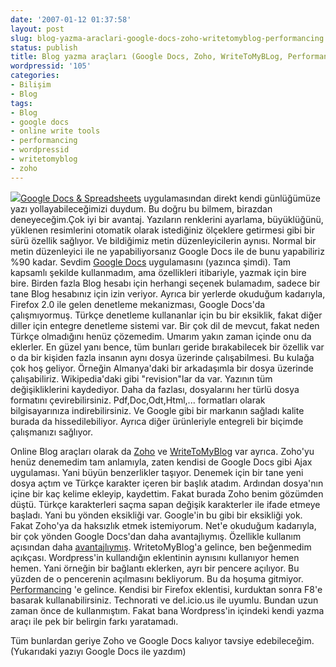 ```yaml
---
date: '2007-01-12 01:37:58'
layout: post
slug: blog-yazma-araclari-google-docs-zoho-writetomyblog-performancing
status: publish
title: Blog yazma araçları (Google Docs, Zoho, WriteToMyBLog, Performancing...)
wordpressid: '105'
categories:
- Bilişim
- Blog
tags:
- Blog
- google docs
- online write tools
- performancing
- wordpressid
- writetomyblog
- zoho
---
```


![](http://blog.arsln.org/wp-content/uploads/2007/01/googledocs2.jpg)[Google Docs & Spreadsheets](http://docs.google.com/)  uygulamasından direkt kendi günlüğümüze yazı yollayabileceğimizi duydum. Bu doğru bu bilmem, birazdan deneyeceğim.Çok iyi bir avantaj. Yazıların renklerini ayarlama, büyüklüğünü, yüklenen resimlerini otomatik olarak istediğiniz ölçeklere getirmesi gibi bir sürü özellik sağlıyor. Ve bildiğimiz metin düzenleyicilerin aynısı. Normal bir metin düzenleyici ile ne yapabiliyorsanız Google Docs ile de bunu yapabiliriz %90 kadar. Sevdim [Google Docs](http://docs.google.com/) uygulamasını (yazınca şimdi). Tam kapsamlı şekilde kullanmadım, ama özellikleri itibariyle, yazmak için bire bire. Birden fazla Blog hesabı için herhangi seçenek bulamadım, sadece bir tane Blog hesabınız için izin veriyor. Ayrıca bir yerlerde okuduğum kadarıyla, Firefox 2.0 ile gelen denetleme mekanizması, Google Docs'da çalışmıyormuş. Türkçe denetleme kullananlar için bu bir eksiklik, fakat diğer diller için entegre denetleme sistemi var. Bir çok dil de mevcut,  fakat neden Türkçe olmadığını henüz çözemedim. Umarım yakın zaman içinde onu da eklerler. En güzel yanı bence, tüm bunları geride bırakabilecek bir özellik var o da bir kişiden fazla insanın aynı dosya üzerinde çalışabilmesi. Bu kulağa çok hoş geliyor. Örneğin Almanya'daki bir arkadaşımla bir dosya üzerinde çalışabiliriz. Wikipedia'daki gibi "revision"lar da var. Yazının tüm değişikliklerini kaydediyor. Daha da fazlası, dosyalarını her türlü dosya formatını çevirebilirsiniz. Pdf,Doc,Odt,Html,... formatları olarak bilgisayarınıza indirebilirsiniz. Ve Google gibi bir markanın sağladı kalite burada da hissedilebiliyor. Ayrıca diğer ürünleriyle entegreli bir biçimde çalışmanızı sağlıyor.

Online Blog araçları olarak da [Zoho](http://writer.zoho.com/) ve [WriteToMyBlog](http://writetomyblog.com/) var ayrıca. Zoho'yu henüz denemedim tam anlamıyla, zaten kendisi de Google Docs gibi Ajax uygulaması. Yani büyün benzerlikler taşıyor. Denemek için bir tane yeni dosya açtım ve Türkçe karakter içeren bir başlık atadım. Ardından dosya'nın içine bir kaç kelime ekleyip, kaydettim. Fakat burada Zoho benim gözümden düştü. Türkçe karakterleri saçma sapan değişik karakterler ile ifade etmeye başladı. Yani bu yönden eksikliği var. Google'in bu gibi bir eksikliği yok. Fakat Zoho'ya da haksızlık etmek istemiyorum. Net'e okuduğum kadarıyla, bir çok yönden Google Docs'dan daha avantajlıymış. Özellikle kullanım açısından daha [avantajlıymış](http://lifev20.blogspot.com/2006/05/zoho-writer-rocks.html).
WritetoMyBlog'a gelince, ben beğenmedim açıkçası. Wordpress'in kullandığın eklentinin aynısını kullanıyor hemen hemen. Yani örneğin bir bağlantı eklerken, ayrı bir pencere açılıyor. Bu yüzden de o pencerenin açılmasını bekliyorum. Bu da hoşuma gitmiyor. [Performancing](https://addons.mozilla.org/firefox/1730/) 'e gelince. Kendisi bir Firefox eklentisi, kurduktan sonra F8'e basarak kullanabilirsiniz. Technorati ve del.icio.us ile uyumlu. Bundan uzun zaman önce de kullanmıştım. Fakat bana Wordpress'in içindeki kendi yazma araçı ile pek bir belirgin farkı yaratamadı.

Tüm bunlardan geriye Zoho ve Google Docs kalıyor tavsiye edebileceğim.(Yukarıdaki yazıyı Google Docs ile yazdım)
